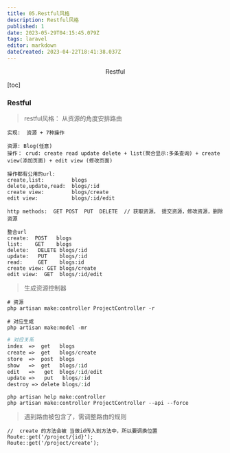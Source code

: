 ```yaml
---
title: 05.Restful风格
description: Restful风格
published: 1
date: 2023-05-29T04:15:45.079Z
tags: laravel
editor: markdown
dateCreated: 2023-04-22T18:41:38.037Z
---
```


<center>Restful</center>





[toc]





### Restful

> restful风格： 从资源的角度安排路由

```shell
实现:  资源 + 7种操作

资源: Blog(任意) 
操作： crud: create read update delete + list(聚合显示:多条查询) + create view(添加页面) + edit view (修改页面)

操作都有公用的url:
create,list:         blogs
delete,update,read:  blogs/:id
create view:         blogs/create
edit view:           blogs/:id/edit 

http methods:  GET POST  PUT  DELETE  // 获取资源， 提交资源，修改资源，删除资源

整合url
create:  POST   blogs
list:    GET    blogs
delete:   DELETE blogs/:id
update:   PUT    blogs/:id
read:     GET    blogs:id
create view: GET blogs/create
edit view:  GET  blogs/:id/edit
```



> 生成资源控制器

```shell
# 资源
php artisan make:controller ProjectController -r 

# 对应生成
php artisan make:model -mr
```

```php
# 对应关系
index  =>  get   blogs 
create =>  get   blogs/create
store  =>  post  blogs
show   =>  get   blogs/:id
edit   =>   get  blogs/:id/edit
update =>   put   blogs/:id
destroy => delete blogs/:id
```

```shell
php artisan help make:controller 
php artisan make:controller ProjectController --api --force
```

> 遇到路由被包含了，需调整路由的规则

```shell
//  create 的方法会被 当做id传入到方法中，所以要调换位置
Route::get('/project/{id}');
Route::get('/project/create');
```






























